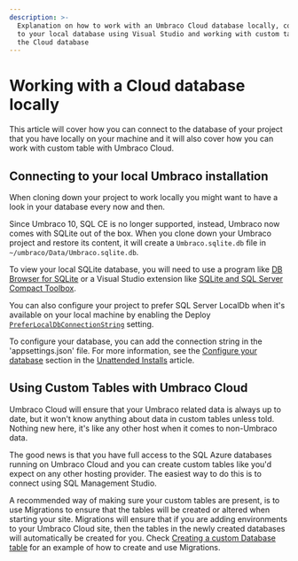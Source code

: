 ```yaml
---
description: >-
  Explanation on how to work with an Umbraco Cloud database locally, connecting
  to your local database using Visual Studio and working with custom tables in
  the Cloud database
---
```


# Working with a Cloud database locally

This article will cover how you can connect to the database of your project that you have locally on your machine and it will also cover how you can work with custom table with Umbraco Cloud.

## Connecting to your local Umbraco installation

When cloning down your project to work locally you might want to have a look in your database every now and then.

Since Umbraco 10, SQL CE is no longer supported, instead, Umbraco now comes with SQLite out of the box. When you clone down your Umbraco project and restore its content, it will create a `Umbraco.sqlite.db` file in `~/umbraco/Data/Umbraco.sqlite.db`.

To view your local SQLite database, you will need to use a program like [DB Browser for SQLite](https://sqlitebrowser.org/) or a Visual Studio extension like [SQLite and SQL Server Compact Toolbox](https://marketplace.visualstudio.com/items?itemName=ErikEJ.SQLServerCompactSQLiteToolbox).

You can also configure your project to prefer SQL Server LocalDb when it's available on your local machine by enabling the Deploy [`PreferLocalDbConnectionString`](https://docs.umbraco.com/umbraco-deploy/deploy-settings#preferlocaldbconnectionstring) setting.

To configure your database, you can add the connection string in the 'appsettings.json' file. For more information, see the [Configure your database](https://docs.umbraco.com/umbraco-cms/fundamentals/setup/install/unattended-install#configure-your-database) section in the [Unattended Installs](https://docs.umbraco.com/umbraco-cms/fundamentals/setup/install/unattended-install) article.

## Using Custom Tables with Umbraco Cloud

Umbraco Cloud will ensure that your Umbraco related data is always up to date, but it won't know anything about data in custom tables unless told. Nothing new here, it's like any other host when it comes to non-Umbraco data.

The good news is that you have full access to the SQL Azure databases running on Umbraco Cloud and you can create custom tables like you'd expect on any other hosting provider. The easiest way to do this is to connect using SQL Management Studio.

A recommended way of making sure your custom tables are present, is to use Migrations to ensure that the tables will be created or altered when starting your site. Migrations will ensure that if you are adding environments to your Umbraco Cloud site, then the tables in the newly created databases will automatically be created for you. Check [Creating a custom Database table](https://docs.umbraco.com/umbraco-cms/extending/database) for an example of how to create and use Migrations.
